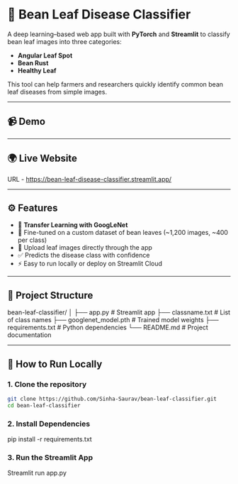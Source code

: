 # 🌱 Bean Leaf Disease Classifier

A deep learning–based web app built with **PyTorch** and **Streamlit** to classify bean leaf images into three categories:

- **Angular Leaf Spot**
- **Bean Rust**
- **Healthy Leaf**

This tool can help farmers and researchers quickly identify common bean leaf diseases from simple images.

---

## 📹 Demo


---

## 🌍 Live Website
URL - https://bean-leaf-disease-classifier.streamlit.app/ 

---

## ⚙️ Features
- 🧠 **Transfer Learning with GoogLeNet**  
- 🎯 Fine-tuned on a custom dataset of bean leaves (~1,200 images, ~400 per class)  
- 📸 Upload leaf images directly through the app  
- ✅ Predicts the disease class with confidence  
- ⚡ Easy to run locally or deploy on Streamlit Cloud  

---

## 📂 Project Structure
bean-leaf-classifier/
│
├── app.py # Streamlit app
├── classname.txt # List of class names
├── googlenet_model.pth # Trained model weights
├── requirements.txt # Python dependencies
└── README.md # Project documentation


---

## 🚀 How to Run Locally

### 1. Clone the repository
```bash
git clone https://github.com/Sinha-Saurav/bean-leaf-classifier.git
cd bean-leaf-classifier
```
### 2. Install Dependencies
pip install -r requirements.txt

### 3. Run the Streamlit App
Streamlit run app.py
